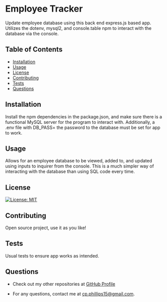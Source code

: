 # Employee Tracker

  Update employee database using this back end express.js based app. Utilizes the dotenv, mysql2, and console.table npm to interact with the database via the console.

  ## Table of Contents

  - [Installation](#installation)
  - [Usage](#usage)
  - [License](#license)
  - [Contributing](#contributing)
  - [Tests](#tests)
  - [Questions](#questions)

  ## Installation

  Install the npm dependencies in the package.json, and make sure there is a functional MySQL server for the program to interact with. Additionally, a .env file with DB_PASS= the password to the database must be set for app to work.

  ## Usage

  Allows for an employee database to be viewed, added to, and updated using inputs to inquirer from the console. This is a much simpler way of interacting with the database than using SQL code every time.

  ## License

  [![License: MIT](https://img.shields.io/badge/License-MIT-yellow.svg)](https://opensource.org/licenses/MIT)

  ## Contributing

  Open source project, use it as you like!

  ## Tests

  Usual tests to ensure app works as intended.

  ## Questions

  - Check out my other repositories at [GitHub Profile](https://github.com/c-phillips7)

  - For any questions, contact me at cp.phillips15@gmail.com.

